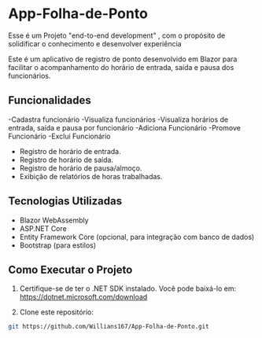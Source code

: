 # App-Folha-de-Ponto
Esse é um Projeto "end-to-end development" , com o propósito de solidificar o conhecimento e desenvolver experiência


Este é um aplicativo de registro de ponto desenvolvido em Blazor para facilitar o acompanhamento do horário de entrada, saída e pausa dos funcionários.

## Funcionalidades
-Cadastra funcionário
-Visualiza funcionários
-Visualiza horários de entrada, saída e pausa por funcionário
-Adiciona Funcionário
-Promove Funcionário
-Exclui Funcionário

- Registro de horário de entrada.
- Registro de horário de saída.
- Registro de horário de pausa/almoço.
- Exibição de relatórios de horas trabalhadas.

## Tecnologias Utilizadas

- Blazor WebAssembly
- ASP.NET Core
- Entity Framework Core (opcional, para integração com banco de dados)
- Bootstrap (para estilos)

## Como Executar o Projeto

1. Certifique-se de ter o .NET SDK instalado. Você pode baixá-lo em: https://dotnet.microsoft.com/download

2. Clone este repositório:

```bash
git https://github.com/Willians167/App-Folha-de-Ponto.git
